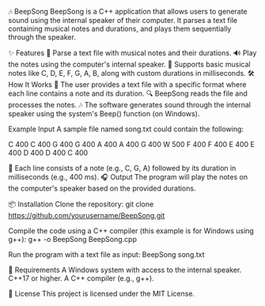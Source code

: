 🎶 BeepSong
BeepSong is a C++ application that allows users to generate sound using the internal speaker of their computer. It parses a text file containing musical notes and durations, and plays them sequentially through the speaker.

✨ Features
🎼 Parse a text file with musical notes and their durations.
🔊 Play the notes using the computer's internal speaker.
🎵 Supports basic musical notes like C, D, E, F, G, A, B, along with custom durations in milliseconds.
🛠️ How It Works
📄 The user provides a text file with a specific format where each line contains a note and its duration.
🔍 BeepSong reads the file and processes the notes.
🎶 The software generates sound through the internal speaker using the system's Beep() function (on Windows).

Example Input
A sample file named song.txt could contain the following:

C 400
C 400
G 400
G 400
A 400
A 400
G 400
W 500
F 400
F 400
E 400
E 400
D 400
D 400
C 400

📝 Each line consists of a note (e.g., C, G, A) followed by its duration in milliseconds (e.g., 400 ms).
🎧 Output
The program will play the notes on the computer's speaker based on the provided durations.

📦 Installation
Clone the repository:
git clone https://github.com/yourusername/BeepSong.git

Compile the code using a C++ compiler (this example is for Windows using g++):
g++ -o BeepSong BeepSong.cpp

Run the program with a text file as input:
BeepSong song.txt

🛑 Requirements
A Windows system with access to the internal speaker.
C++17 or higher.
A C++ compiler (e.g., g++).

📜 License
This project is licensed under the MIT License.

